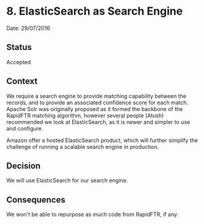 # 8. ElasticSearch as Search Engine

Date: 29/07/2016

## Status

Accepted

## Context

We require a search engine to provide matching capability between the records, and to provide an associated confidence score for each match. Apache Solr was originally proposed as it formed the backbone of the RapidFTR matching algorithm, however several people (Atush) recommended we look at ElasticSearch, as it is newer and simpler to use and configure.

Amazon offer a hosted ElasticSearch product, which will further simplify the challenge of running a scalable search engine in production.

## Decision

We will use ElasticSearch for our search engine.

## Consequences

We won't be able to repurpose as much code from RapidFTR, if any.
